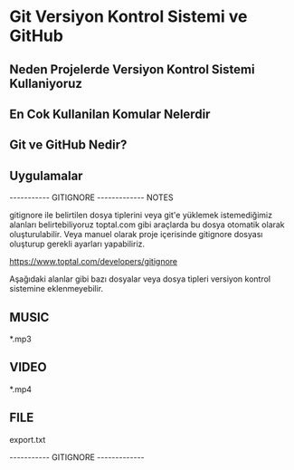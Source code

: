 # Git Versiyon Kontrol Sistemi ve GitHub

## Neden Projelerde Versiyon Kontrol Sistemi Kullaniyoruz

## En Cok Kullanilan Komular Nelerdir

## Git ve GitHub Nedir?

## Uygulamalar

----------- GITIGNORE -------------
NOTES

gitignore ile belirtilen dosya tiplerini veya git'e yüklemek istemediğimiz alanları belirtebiliyoruz
toptal.com gibi araçlarda bu dosya otomatik olarak oluşturulabilir. Veya manuel olarak proje içerisinde gitignore dosyası oluşturup gerekli ayarları yapabiliriz.


https://www.toptal.com/developers/gitignore

Aşağıdaki alanlar gibi bazı dosyalar veya dosya tipleri versiyon kontrol sistemine eklenmeyebilir.


## MUSIC ##
*.mp3

## VIDEO ##
*.mp4

## FILE ##
export.txt


----------- GITIGNORE -------------
